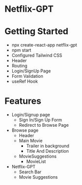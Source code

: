 # Netflix-GPT

# Getting Started 
- npx create-react-app netflix-gpt
- npm start
- Configured Tailwind CSS
- Header
- Routing
- Login/SignUp Page
- Form Validation
- useRef Hook

# Features
- Login/Signup page
    - Sign In/Sign Up Form
    - Redirect to Browse Page
- Browse page
    - Header
    - Main Movie
        - Trailer in background
        - Title And Description
    - MovieSuggestions
        - MovieList 
- Netflix-GPT
    - Search Bar
    - Movie Suggestions             


